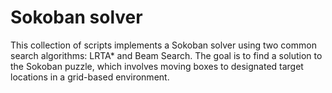 # Sokoban solver

This collection of scripts implements a Sokoban solver using two common search algorithms: LRTA* and Beam Search. The goal is to find a solution to the Sokoban puzzle, which involves moving boxes to designated target locations in a grid-based environment.
